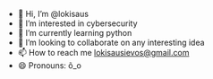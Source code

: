 - 👋 Hi, I’m @lokisaus
- 👀 I’m interested in cybersecurity
- 🌱 I’m currently learning python
- 💞️ I’m looking to collaborate on any interesting idea
- 📫 How to reach me lokisausievos@gmail.com
- 😄 Pronouns: õ_o
